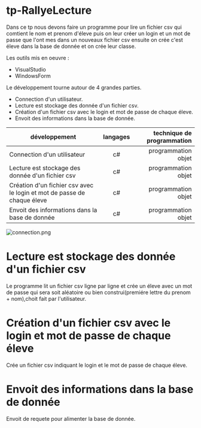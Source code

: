 # tp-RallyeLecture
Dans ce tp nous devons faire un programme pour lire un fichier csv qui comtient le nom et prenom d'éleve puis on leur créer un login et
un mot de passe que l'ont mes dans un nouveaux fichier csv ensuite on crée c'est éleve dans la base de donnée et on crée leur classe.

 
 Les outils mis en oeuvre :
 * VisualStudio
 * WindowsForm
 
 Le développement tourne autour de 4 grandes parties.
 * Connection d'un utilisateur.
 * Lecture est stockage des donnée d'un fichier csv.
 * Création d'un fichier csv avec le login et mot de passe de chaque éleve.
 * Envoit des informations dans la base de donnée.
 
 |développement          |langages |technique de programmation                           |
|-----------------------|:-------:|----------------------------------------------------:|
|Connection d'un utilisateur |c#|programmation objet|
|Lecture est stockage des donnée d'un fichier csv |c#|programmation objet|
|Création d'un fichier csv avec le login et mot de passe de chaque éleve|c#|programmation objet|
|Envoit des informations dans la base de donnée|c#|programmation objet|
 
  ![connection.png](https://github.com/adesheulles/tp-RallyeLecture/tree/master/images/connection.PNG)
  
 # Lecture est stockage des donnée d'un fichier csv
 Le programme lit un fichier csv ligne par ligne et crée un éleve avec un mot de passe qui sera soit aléatoire ou bien construi(premiére 
 lettre du prenom + nom),choit fait par l'utilisateur.
 
 # Création d'un fichier csv avec le login et mot de passe de chaque éleve
 Crée un fichier csv indiquant le login et le mot de passe de chaque éleve.
 
 # Envoit des informations dans la base de donnée
 Envoit de requete pour alimenter la base de donnée.

